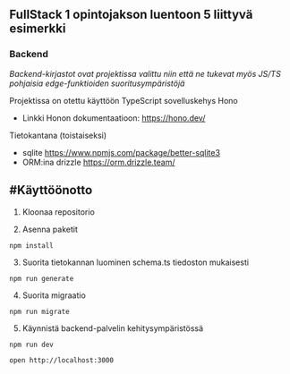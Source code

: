 ## FullStack 1 opintojakson luentoon 5 liittyvä esimerkki

### Backend

_Backend-kirjastot ovat projektissa valittu niin että ne tukevat myös JS/TS pohjaisia edge-funktioiden suoritusympäristöjä_

Projektissa on otettu käyttöön TypeScript sovelluskehys Hono
- Linkki Honon dokumentaatioon: https://hono.dev/

Tietokantana (toistaiseksi)
- sqlite https://www.npmjs.com/package/better-sqlite3
- ORM:ina drizzle https://orm.drizzle.team/

## #Käyttöönotto
1. Kloonaa repositorio

2. Asenna paketit

```
npm install
```

3. Suorita tietokannan luominen schema.ts tiedoston mukaisesti
```
npm run generate
```

4. Suorita migraatio
```
npm run migrate
```

5. Käynnistä backend-palvelin kehitysympäristössä
```
npm run dev
```



```
open http://localhost:3000
```

